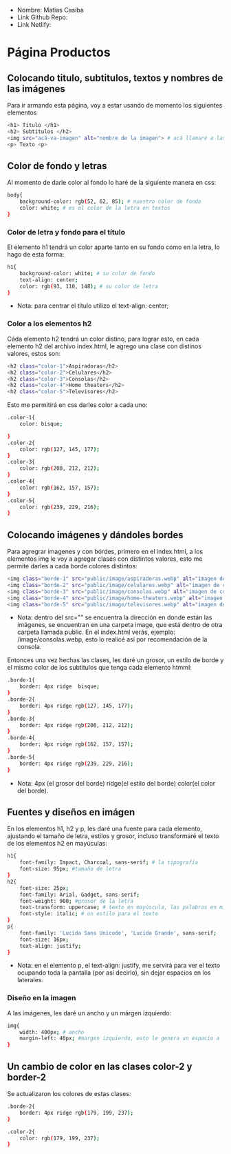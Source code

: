 * Nombre: Matias Casiba
* Link Github Repo:
* Link Netlify:

# Página Productos

## Colocando titulo, subtitulos, textos y nombres de las imágenes
Para ir armando esta página, voy a estar usando de momento los siguientes elementos
```sh
<h1> Titulo </h1>
<h2> Subtitulos </h2>
<img src="acá-va-imagen" alt="nombre de la imagen"> # acá llamaré a las imágenes.
<p> Texto <p>
```

## Color de fondo y letras
Al momento de darle color al fondo lo haré de la siguiente manera en css:
```sh
body{
    background-color: rgb(52, 62, 85); # nuestro color de fondo
    color: white; # es el color de la letra en textos
}
```

### Color de letra y fondo para el título
El elemento h1 tendrá un color aparte tanto en su fondo como en la letra, lo hago de esta forma:
```sh
h1{
    background-color: white; # su color de fondo
    text-align: center;
    color: rgb(93, 110, 148); # su color de letra
}
```
* Nota: para centrar el título utilizo el text-align: center;

### Color a los elementos h2
Cáda elemento h2 tendrá un color distino, para lograr esto, en cada elemento h2 del archivo index.html, le agrego una clase con distinos valores, estos son:
```sh
<h2 class="color-1">Aspiradoras</h2>
<h2 class="color-2">Celulares</h2>
<h2 class="color-3">Consolas</h2>
<h2 class="color-4">Home theaters</h2>
<h2 class="color-5">Televisores</h2>
```
Esto me permitirá en css darles color a cada uno:
```sh
.color-1{
    color: bisque;

}
.color-2{
    color: rgb(127, 145, 177);
}
.color-3{
    color: rgb(200, 212, 212);
}
.color-4{
    color: rgb(162, 157, 157);
}
.color-5{
    color: rgb(239, 229, 216);
}
```

## Colocando imágenes y dándoles bordes
Para agregrar imagenes y con bórdes, primero en el index.html, a los elementos img le voy a agregar clases con distintos valores, esto me permite darles a cada borde colores distintos:
```sh
<img class="borde-1" src="public/image/aspiradoras.webp" alt="imagen de aspiradora">
<img class="borde-2" src="public/image/celulares.webp" alt="imagen de celulares">
<img class="borde-3" src="public/image/consolas.webp" alt="imagen de consola">
<img class="borde-4" src="public/image/home-theaters.webp" alt="imagen de home theater">
<img class="borde-5" src="public/image/televisores.webp" alt="imagen de televisor">
```
* Nota: dentro del src="" se encuentra la dirección en donde están las imágenes, se encuentran en una carpeta image, que está dentro de otra carpeta llamada public. En el index.html verás, ejemplo: /image/consolas.webp, esto lo realicé así por recomendación de la consola.

Entonces una vez hechas las clases, les daré un grosor, un estilo de borde y el mismo color de los subtitulos que tenga cada elemento htmml:
```sh
.borde-1{
    border: 4px ridge  bisque;
}
.borde-2{
    border: 4px ridge rgb(127, 145, 177);
}
.borde-3{
    border: 4px ridge rgb(200, 212, 212);
}
.borde-4{
    border: 4px ridge rgb(162, 157, 157);
}
.borde-5{
    border: 4px ridge rgb(239, 229, 216);
}
```
* Nota: 4px (el grosor del borde) ridge(el estilo del borde) color(el color del borde).

## Fuentes y diseños en imágen
En los elementos h1, h2 y p, les daré una fuente para cada elemento, ajustando el tamaño de letra, estilos y grosor, incluso transformaré el texto de los elementos h2 en mayúculas:
```sh
h1{
    font-family: Impact, Charcoal, sans-serif; # la tipografía
    font-size: 95px; #tamaño de letra
}
h2{
    font-size: 25px;
    font-family: Arial, Gadget, sans-serif;
    font-weight: 900; #grosor de la letra
    text-transform: uppercase; # texto en mayúscula, las palabras en minúscula que se encuentren en este elemento, pasarán a ser mayúsculas
    font-style: italic; # un estilo para el texto
}
p{
    font-family: 'Lucida Sans Unicode', 'Lucida Grande', sans-serif;
    font-size: 16px;
    text-align: justify;
}
```
* Nota: en el elemento p, el text-align: justify, me servirá para ver el texto ocupando toda la pantalla (por así decirlo), sin dejar espacios en los laterales.

### Diseño en la imagen
A las imágenes, les daré un ancho y un márgen izquierdo:
```sh
img{
    width: 400px; # ancho
    margin-left: 40px; #margen izquierdo, esto le genera un espacio a la izquierda en las imágenes
}
```

## Un cambio de color en las clases color-2 y border-2
Se actualizaron los colores de estas clases:
```sh
.borde-2{
    border: 4px ridge rgb(179, 199, 237);
}

.color-2{
    color: rgb(179, 199, 237);
}
```